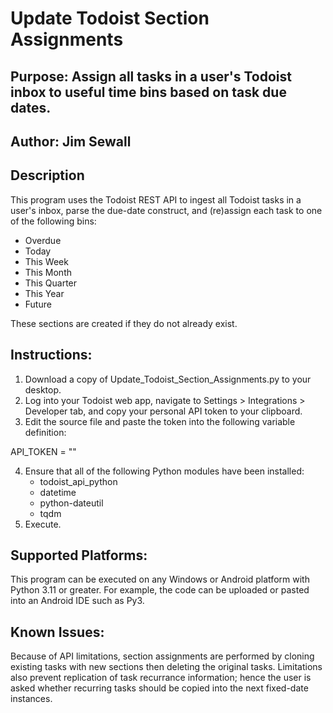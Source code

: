 # Update Todoist Section Assignments

## Purpose: Assign all tasks in a user's Todoist inbox to useful time bins based on task due dates.

## Author: Jim Sewall

## Description

This program uses the Todoist REST API to ingest all Todoist tasks in a user's inbox, parse the due-date
construct, and (re)assign each task to one of the following bins:
  * Overdue
  * Today
  * This Week
  * This Month
  * This Quarter
  * This Year
  * Future

These sections are created if they do not already exist.

## Instructions:
1. Download a copy of Update_Todoist_Section_Assignments.py to your desktop.
2. Log into your Todoist web app, navigate to Settings > Integrations > Developer tab, and copy your personal API token to your clipboard.
3. Edit the source file and paste the token into the following variable definition:

API_TOKEN = ""

4. Ensure that all of the following Python modules have been installed:
   * todoist_api_python
   * datetime
   * python-dateutil
   * tqdm
5. Execute.

## Supported Platforms:
This program can be executed on any Windows or Android platform with Python 3.11 or greater.  For example, the code can be uploaded or pasted into an Android IDE such as Py3.

## Known Issues:

Because of API limitations, section assignments are performed by cloning existing tasks with new sections then
deleting the original tasks.  Limitations also prevent replication of task recurrance information; hence the user
is asked whether recurring tasks should be copied into the next fixed-date instances.
